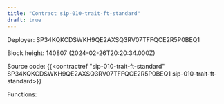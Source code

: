 ```yaml
---
title: "Contract sip-010-trait-ft-standard"
draft: true
---
```

Deployer: SP34KQKCDSWKH9QE2AXSQ3RV07TFFQCE2R5P0BEQ1


 



Block height: 140807 (2024-02-26T20:20:34.000Z)

Source code: {{<contractref "sip-010-trait-ft-standard" SP34KQKCDSWKH9QE2AXSQ3RV07TFFQCE2R5P0BEQ1 sip-010-trait-ft-standard>}}

Functions:


